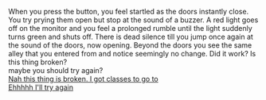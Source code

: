 When you press the button, you feel startled as the doors instantly close. You try prying them open but stop at the sound of a buzzer. A red light goes off on the monitor and you feel a prolonged rumble until the light suddenly turns green and shuts off. There is dead silence till you jump once again at the sound of the doors, now opening. Beyond the doors you see the same alley that you entered from and notice seemingly no change. Did it work? Is this thing broken?   
maybe you should try again?    
[Nah this thing is broken. I got classes to go to](have-convo.md)  
[Ehhhhh I'll try again](../time-machine) 
  